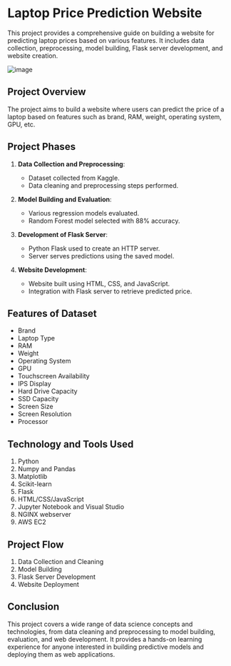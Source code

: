 
# Laptop Price Prediction Website

This project provides a comprehensive guide on building a website for predicting laptop prices based on various features. It includes data collection, preprocessing, model building, Flask server development, and website creation.


![image](https://github.com/jiyamaryjoseph/Laptop-Price-Prediction/assets/83010684/c5950a93-7011-486c-a0ad-00541c4b9d60)





## Project Overview

The project aims to build a website where users can predict the price of a laptop based on features such as brand, RAM, weight, operating system, GPU, etc.

## Project Phases

1. **Data Collection and Preprocessing**:
   - Dataset collected from Kaggle.
   - Data cleaning and preprocessing steps performed.

2. **Model Building and Evaluation**:
   - Various regression models evaluated.
   - Random Forest model selected with 88% accuracy.

3. **Development of Flask Server**:
   - Python Flask used to create an HTTP server.
   - Server serves predictions using the saved model.

4. **Website Development**:
   - Website built using HTML, CSS, and JavaScript.
   - Integration with Flask server to retrieve predicted price.

## Features of Dataset

- Brand
- Laptop Type
- RAM
- Weight
- Operating System
- GPU
- Touchscreen Availability
- IPS Display
- Hard Drive Capacity
- SSD Capacity
- Screen Size
- Screen Resolution
- Processor

## Technology and Tools Used

1. Python
2. Numpy and Pandas
3. Matplotlib
4. Scikit-learn
5. Flask
6. HTML/CSS/JavaScript
7. Jupyter Notebook and Visual Studio
8. NGINX webserver
9. AWS EC2

## Project Flow

1. Data Collection and Cleaning
2. Model Building
3. Flask Server Development
4. Website Deployment

## Conclusion

This project covers a wide range of data science concepts and technologies, from data cleaning and preprocessing to model building, evaluation, and web development. It provides a hands-on learning experience for anyone interested in building predictive models and deploying them as web applications.


